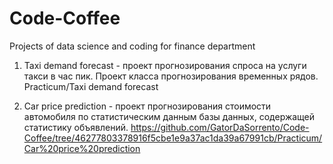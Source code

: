 # Code-Coffee
Projects of data science and coding for finance department

1. Taxi demand forecast - проект прогнозирования спроса на услуги такси в час пик. Проект класса прогнозирования временных рядов. 
Practicum/Taxi demand forecast

3. Car price prediction -  проект прогнозирования стоимости автомобиля по статистическим данным базы данных, содержащей статистику объявлений. 
https://github.com/GatorDaSorrento/Code-Coffee/tree/46277803378916f5cbe1e9a37ac1da39a67991cb/Practicum/Car%20price%20prediction
